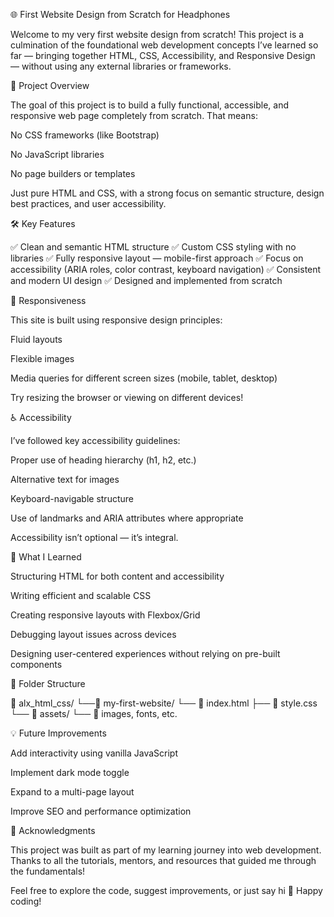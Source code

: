 🌐 First Website Design from Scratch for Headphones

Welcome to my very first website design from scratch!
This project is a culmination of the foundational web development concepts I’ve learned so far — bringing together HTML, CSS, Accessibility, and Responsive Design — without using any external libraries or frameworks.

🚀 Project Overview

The goal of this project is to build a fully functional, accessible, and responsive web page completely from scratch. That means:

No CSS frameworks (like Bootstrap)

No JavaScript libraries

No page builders or templates

Just pure HTML and CSS, with a strong focus on semantic structure, design best practices, and user accessibility.

🛠️ Key Features

✅ Clean and semantic HTML structure
✅ Custom CSS styling with no libraries
✅ Fully responsive layout — mobile-first approach
✅ Focus on accessibility (ARIA roles, color contrast, keyboard navigation)
✅ Consistent and modern UI design
✅ Designed and implemented from scratch

📱 Responsiveness

This site is built using responsive design principles:

Fluid layouts

Flexible images

Media queries for different screen sizes (mobile, tablet, desktop)

Try resizing the browser or viewing on different devices!

♿ Accessibility

I’ve followed key accessibility guidelines:

Proper use of heading hierarchy (h1, h2, etc.)

Alternative text for images

Keyboard-navigable structure

Use of landmarks and ARIA attributes where appropriate

Accessibility isn’t optional — it’s integral.

🧠 What I Learned

Structuring HTML for both content and accessibility

Writing efficient and scalable CSS

Creating responsive layouts with Flexbox/Grid

Debugging layout issues across devices

Designing user-centered experiences without relying on pre-built components

📂 Folder Structure

📁 alx_html_css/
   └──📁 my-first-website/
      └── 📄 index.html
      ├── 📄 style.css
      └── 📁 assets/
          └── 📄 images, fonts, etc.


    


💡 Future Improvements

Add interactivity using vanilla JavaScript

Implement dark mode toggle

Expand to a multi-page layout

Improve SEO and performance optimization

🙌 Acknowledgments

This project was built as part of my learning journey into web development.
Thanks to all the tutorials, mentors, and resources that guided me through the fundamentals!

Feel free to explore the code, suggest improvements, or just say hi 👋
Happy coding!